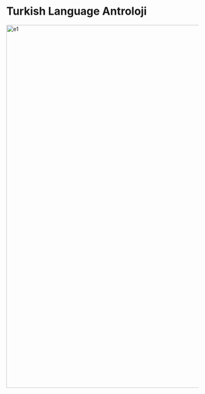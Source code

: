 # Turkish Language Antroloji




<img width="949" alt="e1" src="https://github.com/alisabourii/turkLanguageAntroloji/assets/72344723/de3d5bd5-c5d7-456d-9a6c-a50d31a812b4">

